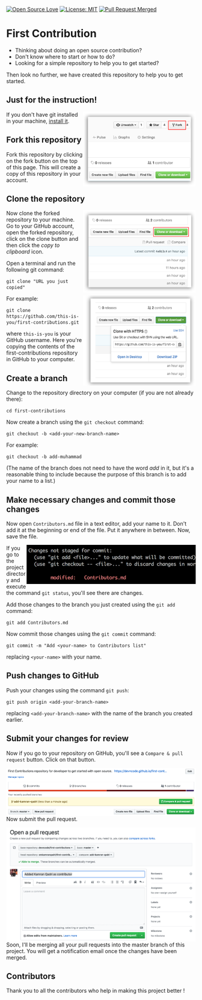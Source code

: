 [![Open Source Love](https://badges.frapsoft.com/os/v1/open-source.svg?v=103)](https://github.com/godslayer201/Hacktober-2020)
[![License: MIT](https://img.shields.io/badge/License-MIT-green.svg)](https://opensource.org/licenses/MIT)
[![Pull Request Merged](https://img.shields.io/github/issues-pr-closed/godslayer201/hacktober2020)](https://github.com/godslayer201/Hacktober-2020)

# First Contribution

- Thinking about doing an open source contribution?
- Don't know where to start or how to do?
- Looking for a simple repository to help you to get started?

Then look no further, we have created this repository to help you to get started.

## Just for the instruction!

<img align="right" width="300" src="assets/fork.png" alt="fork this repository" />

If you don't have git installed in your machine, [install it](https://help.github.com/articles/set-up-git/).

## Fork this repository

Fork this repository by clicking on the fork button on the top of this page.
This will create a copy of this repository in your account.

## Clone the repository

<img align="right" width="300" src="assets/clone.png" alt="clone this repository" />

Now clone the forked repository to your machine. Go to your GitHub account, open the forked repository, click on the clone button and then click the _copy to clipboard_ icon.

Open a terminal and run the following git command:

```
git clone "URL you just copied"
```

<img align="right" width="300" src="assets/copy-to-clipboard.png" alt="copy URL to clipboard" />

For example:

```
git clone https://github.com/this-is-you/first-contributions.git
```

where `this-is-you` is your GitHub username. Here you're copying the contents of the first-contributions repository in GitHub to your computer.

## Create a branch

Change to the repository directory on your computer (if you are not already there):

```
cd first-contributions
```

Now create a branch using the `git checkout` command:

```
git checkout -b <add-your-new-branch-name>
```

For example:

```
git checkout -b add-muhammad
```

(The name of the branch does not need to have the word _add_ in it, but it's a reasonable thing to include because the purpose of this branch is to add your name to a list.)

## Make necessary changes and commit those changes

Now open `Contributors.md` file in a text editor, add your name to it. Don't add it at the beginning or end of the file. Put it anywhere in between. Now, save the file.

<img align="right" width="450" src="assets/git-status.png" alt="git status" />


If you go to the project directory and execute the command `git status`, you'll see there are changes.


Add those changes to the branch you just created using the `git add` command:

```
git add Contributors.md
```

Now commit those changes using the `git commit` command:
```
git commit -m "Add <your-name> to Contributors list"
```
replacing `<your-name>` with your name.

## Push changes to GitHub

Push your changes using the command `git push`:
```
git push origin <add-your-branch-name>
```
replacing `<add-your-branch-name>` with the name of the branch you created earlier.

## Submit your changes for review

Now if you go to your repository on GitHub, you'll see a `Compare & pull request` button. Click on that button.

<img style="float: right;" src="assets/compare-and-pull.png" alt="create a pull request" />

Now submit the pull request.

<img style="float: right;" src="assets/submit-pull-request.png" alt="submit pull request" />

Soon, I'll be merging all your pull requests into the master branch of this project. You will get a notification email once the changes have been merged.

## Contributors

Thank you to all the contributors who help in making this project better !
